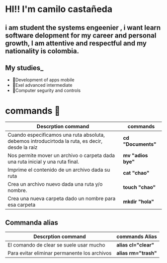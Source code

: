 # HI!! I'm camilo castañeda 
## i am student the systems engeenier , i want learn software delopment for my career and personal growth,  I am attentive and respectful and my nationality is colombia. 

## **My studies_**
* 👻Development of apps mobile
* 👻Exel advanced intermediate
* 👻Computer segurity and controls

# **commands** 🧠

| Descrption command | commands | 
| ------ | ------ | 
| Cuando especificamos una ruta absoluta, debemos introducirtoda la ruta, es decir, desde la raíz | **cd  "Documents"** | 
| Nos permite mover un archivo o carpeta dada una ruta inicial y una ruta final. | **mv  "adios bye"**  | |
|  Imprime el contenido de un archivo dada su ruta | **cat  "chao"** |
| Crea un archivo nuevo dada una ruta y/o nombre.| **touch "chao"** |
| Crea una nueva carpeta dado un nombre para esa carpeta | **mkdir  "hola"**  |

## **Commanda alias**
 Descrption command | commands Alias| 
| ------ | ------ | 
| El comando de clear se suele usar mucho | **alias cl="clear"** | 
|Para evitar eliminar permanente los archivos | **alias rm="trash"**  | |
